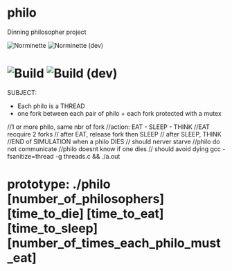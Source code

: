 # philo
Dinning philosopher project


![Norminette](https://github.com/sheikice/philo/actions/workflows/norminette.yml/badge.svg?branch=main) ![Norminette (dev)](https://github.com/sheikice/philo/actions/workflows/norminette.yml/badge.svg?branch=dev)

![Build](https://github.com/sheikice/philo/actions/workflows/tests.yml/badge.svg?branch=main) ![Build (dev)](https://github.com/sheikice/philo/actions/workflows/tests.yml/badge.svg?branch=dev)
===============================================================================
SUBJECT:
* Each philo is a THREAD
* one fork between each pair of philo + each fork protected with a mutex

//1 or more philo, same nbr of fork
//action: EAT - SLEEP - THINK
//EAT recquire 2 forks
// after EAT, release fork then SLEEP
// after SLEEP, THINK 
//END of SIMULATION when a philo DIES
// should nerver starve
//philo do not communicate
//philo doesnt know if one dies
// should avoid dying
gcc -fsanitize=thread -g threads.c && ./a.out

prototype: ./philo [number_of_philosophers] [time_to_die] [time_to_eat] [time_to_sleep] [number_of_times_each_philo_must_eat]
==============================================================================
